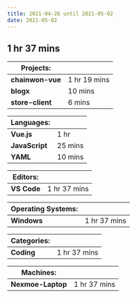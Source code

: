 ```yaml
---
title: 2021-04-26 until 2021-05-02
date: 2021-05-02
---
```


## 1 hr 37 mins

| Projects:        |               |
| ---------------- | ------------- |
| **chainwon-vue** | 1  hr 19 mins |
| **blogx**        | 10  mins      |
| **store-client** | 6  mins       |

 

| Languages:     |          |
| -------------- | -------- |
| **Vue.js**     | 1  hr    |
| **JavaScript** | 25  mins |
| **YAML**       | 10  mins |

 

| Editors:    |               |
| ----------- | ------------- |
| **VS Code** | 1  hr 37 mins |

 

| Operating   Systems: |               |
| -------------------- | ------------- |
| **Windows**          | 1  hr 37 mins |

 

| Categories: |               |
| ----------- | ------------- |
| **Coding**  | 1  hr 37 mins |

 

| Machines:         |               |
| ----------------- | ------------- |
| **Nexmoe-Laptop** | 1  hr 37 mins |